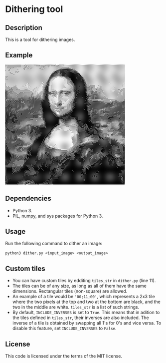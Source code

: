 # Dithering tool

## Description
This is a tool for dithering images. 

## Example
![dithered_image](monadither.png)

## Dependencies
- Python 3.
- PIL, numpy, and sys packages for Python 3.

## Usage

Run the following command to dither an image:

```shell
python3 dither.py <input_image> <output_image>
```

## Custom tiles

- You can have custom tiles by edditing `tiles_str` in `dither.py` (line 11). 
- The tiles can be of any size, as long as all of them have the same dimensions. Rectangular tiles (non-square) are allowed.
- An example of a tile would be `'00;11;00'`, which represents a 2x3 tile where the two pixels at the top and two at the bottom are black, and the two in the middle are white. `tiles_str` is a list of such strings.
- By default, `INCLUDE_INVERSES` is set to `True`. This means that in adition to the tiles defined in `tiles_str`, their inverses are also included. The inverse of a tile is obtained by swapping all 1's for 0's and vice versa. To disable this feature, set `INCLUDE_INVERSES` to `False`.


## License
This code is licensed under the terms of the MIT license.

